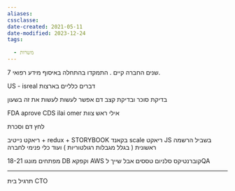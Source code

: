 ```yaml
---
aliases: 
cssclasse: 
date-created: 2021-05-11
date-modified: 2023-12-24
tags:
  
  - משרות
---
```


7 שנים החברה קיים .
התמקדו בהתחלה באיסוף מידע רפואי.

US - isreal
דברים כלליים בארצות

בדיקת סוכר ובדיקת קצב דם
אפשר לעשות לעשות את זה בשעון

FDA aprove
CDS
ilai omer אילי ראש צוות

לחץ דם
וסכרת

ריאקט נייטיב + redux +  STORYBOOK
בקאנד scale
ריאקט JS בשביל הרשמה ראשונית ( בגלל מגבלות רגולטוריות )
ועוד כלי פנימי לחברה

18-21 מפתחים
מונגו DB
וקפקא
AWS
קוברנטיקס
סלניום טססים אבל שייך לQA

-----
תרגיל בית
CTO
